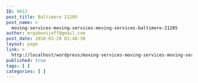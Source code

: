 ```yaml
---
ID: 9013
post_title: Baltimore 21205
post_name: >
  moving-services-moving-services-moving-services-baltimore-21205
author: mrgabonijeff@gmail.com
post_date: 2018-03-28 01:48:38
layout: page
link: >
  http://localhost/wordpress/moving-services-moving-services-moving-services-baltimore-21205/
published: true
tags: [ ]
categories: [ ]
---
```


